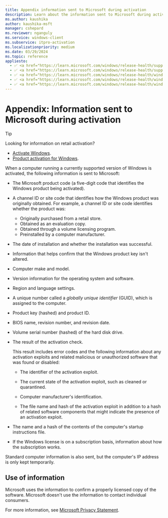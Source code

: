 ```yaml
---
title: Appendix information sent to Microsoft during activation
description: Learn about the information sent to Microsoft during activation.
ms.author: kaushika
author: kaushika-msft
manager: cshepard
ms.reviewer: nganguly
ms.service: windows-client
ms.subservice: itpro-activation
ms.localizationpriority: medium
ms.date: 03/29/2024
ms.topic: reference
appliesto:
  - ✅ <a href="https://learn.microsoft.com/windows/release-health/supported-versions-windows-client" target="_blank">Windows 11</a>
  - ✅ <a href="https://learn.microsoft.com/windows/release-health/supported-versions-windows-client" target="_blank">Windows 10</a>
  - ✅ <a href="https://learn.microsoft.com/windows/release-health/windows-server-release-info" target="_blank">Windows Server 2022</a>
  - ✅ <a href="https://learn.microsoft.com/windows/release-health/windows-server-release-info" target="_blank">Windows Server 2019</a>
  - ✅ <a href="https://learn.microsoft.com/windows/release-health/windows-server-release-info" target="_blank">Windows Server 2016</a>
---
```


# Appendix: Information sent to Microsoft during activation

> [!TIP]
>
> Looking for information on retail activation?
>
> - [Activate Windows](https://support.microsoft.com/windows/activate-windows-c39005d4-95ee-b91e-b399-2820fda32227).
> - [Product activation for Windows](https://support.microsoft.com/windows/product-activation-for-windows-online-support-telephone-numbers-35f6a805-1259-88b4-f5e9-b52cccef91a0).

When a computer running a currently supported version of Windows is activated, the following information is sent to Microsoft:

- The Microsoft product code (a five-digit code that identifies the Windows product being activated).

- A channel ID or site code that identifies how the Windows product was originally obtained. For example, a channel ID or site code identifies whether the product was:

  - Originally purchased from a retail store.
  - Obtained as an evaluation copy.
  - Obtained through a volume licensing program.
  - Preinstalled by a computer manufacturer.

- The date of installation and whether the installation was successful.

- Information that helps confirm that the Windows product key isn't altered.

- Computer make and model.

- Version information for the operating system and software.

- Region and language settings.

- A unique number called a *globally unique identifier* (GUID), which is assigned to the computer.

- Product key (hashed) and product ID.

- BIOS name, revision number, and revision date.

- Volume serial number (hashed) of the hard disk drive.

- The result of the activation check.

    This result includes error codes and the following information about any activation exploits and related malicious or unauthorized software that was found or disabled:

  - The identifier of the activation exploit.

  - The current state of the activation exploit, such as cleaned or quarantined.

  - Computer manufacturer's identification.

  - The file name and hash of the activation exploit in addition to a hash of related software components that might indicate the presence of an activation exploit.

- The name and a hash of the contents of the computer's startup instructions file.

- If the Windows license is on a subscription basis, information about how the subscription works.

Standard computer information is also sent, but the computer's IP address is only kept temporarily.

## Use of information

Microsoft uses the information to confirm a properly licensed copy of the software. Microsoft doesn't use the information to contact individual consumers.

For more information, see [Microsoft Privacy Statement](https://privacy.microsoft.com/privacystatement).
